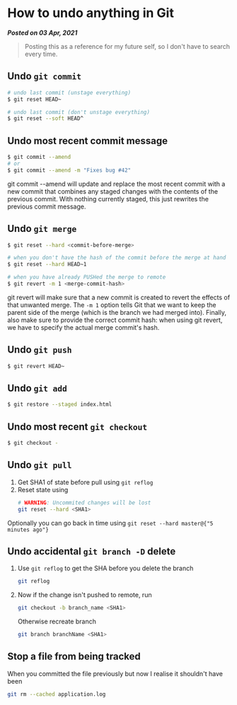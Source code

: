 # How to undo anything in Git
**_Posted on 03 Apr, 2021_** 

> Posting this as a reference for my future self, so I don't have to search every time.

## Undo `git commit`
```bash
# undo last commit (unstage everything)
$ git reset HEAD~

# undo last commit (don't unstage everything)
$ git reset --soft HEAD^
```

## Undo most recent commit message
```bash
$ git commit --amend
# or
$ git commit --amend -m "Fixes bug #42"
```
git commit --amend will update and replace the most recent commit with a new commit that combines any staged changes with the contents of the previous commit. With nothing currently staged, this just rewrites the previous commit message.

## Undo `git merge`
```bash
$ git reset --hard <commit-before-merge>

# when you don't have the hash of the commit before the merge at hand
$ git reset --hard HEAD~1

# when you have already PUSHed the merge to remote
$ git revert -m 1 <merge-commit-hash>
```
git revert will make sure that a new commit is created to revert the effects of that unwanted merge. The `-m 1` option tells Git that we want to keep the parent side of the merge (which is the branch we had merged into).
Finally, also make sure to provide the correct commit hash: when using git revert, we have to specify the actual merge commit's hash.


## Undo `git push`
```bash
$ git revert HEAD~
```

## Undo `git add`
```bash
$ git restore --staged index.html
```

## Undo most recent `git checkout`
```bash
$ git checkout -
```

## Undo `git pull`
1. Get SHA1 of state before pull using `git reflog`
2. Reset state using
   ```bash
   # WARNING: Uncommited changes will be lost
   git reset --hard <SHA1>
   ```

Optionally you can go back in time using `git reset --hard master@{"5 minutes ago"}`

## Undo accidental `git branch -D` delete

1. Use `git reflog` to get the SHA before you delete the branch
   ```bash
   git reflog
   ```
2. Now if the change isn't pushed to remote, run
   ```bash
   git checkout -b branch_name <SHA1>
   ```
   Otherwise recreate branch
   ```bash
   git branch branchName <SHA1>
   ```

## Stop a file from being tracked

When you committed the file previously but now I realise it shouldn't have been
```bash
git rm --cached application.log
```

<!-- ## Undo accidental git tag delete -->
<!-- https://dzone.com/articles/git-tip-restore-deleted-tag -->

<!-- ## Most recent `git reset` -->
<!-- ## Most recent `git stash pop` -->
